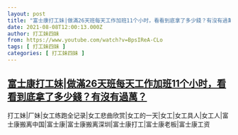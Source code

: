 ```yaml
---
layout: post
title: "富士康打工妹|做滿26天班每天工作加班11个小时，看看到底拿了多少錢？有沒有過萬？"
date: 2021-08-08T12:00:13.000Z
author: 打工妹四妹
from: https://www.youtube.com/watch?v=BpsIReA-CLo
tags: [ 打工妹四妹 ]
categories: [ 打工妹四妹 ]
---
```

<!--1628424013000-->
[富士康打工妹|做滿26天班每天工作加班11个小时，看看到底拿了多少錢？有沒有過萬？](https://www.youtube.com/watch?v=BpsIReA-CLo)
------

<div>
打工妹|厂妹|女工练跑全记录|女工悲曲欣赏|女工的一天|女工|女工具人|女工人|富士康搬离中国|富士康|富士康搬离深圳|富士康打工|富士康老板|富士康工资
</div>
